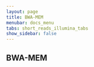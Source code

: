 ```yaml
---
layout: page
title: BWA-MEM
menubar: docs_menu
tabs: short_reads_illumina_tabs
show_sidebar: false
---
```


## BWA-MEM
